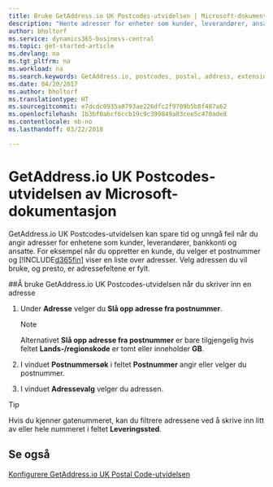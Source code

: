 ```yaml
---
title: Bruke GetAddress.io UK Postcodes-utvidelsen | Microsoft-dokumentasjon
description: "Hente adresser for enheter som kunder, leverandører, ansatte og banker i Storbritannia fra GetAddress.io-tjenesten."
author: bholtorf
ms.service: dynamics365-business-central
ms.topic: get-started-article
ms.devlang: na
ms.tgt_pltfrm: na
ms.workload: na
ms.search.keywords: GetAddress.io, postcodes, postal, address, extension
ms.date: 04/20/2017
ms.author: bholtorf
ms.translationtype: HT
ms.sourcegitcommit: e7dcdc0935a8793ae226dfc2f9709b5b8f487a62
ms.openlocfilehash: 1b3bf0abcf6ccb19c9c399849a03cee5c470ade8
ms.contentlocale: nb-no
ms.lasthandoff: 03/22/2018

---
```


# <a name="the-getaddressio-uk-postcodes-extension-to-microsoft-business-central"></a>GetAddress.io UK Postcodes-utvidelsen av Microsoft-dokumentasjon
GetAddress.io UK Postcodes-utvidelsen kan spare tid og unngå feil når du angir adresser for enhetene som kunder, leverandører, bankkonti og ansatte. For eksempel når du oppretter en kunde, du velger et postnummer og [!INCLUDE[d365fin](includes/d365fin_md.md)] viser en liste over adresser. Velg adressen du vil bruke, og presto, er adressefeltene er fylt.  

##<a name="to-use-the-getaddressio-uk-postcodes-extension-when-you-enter-an-address"></a>Å bruke GetAddress.io UK Postcodes-utvidelsen når du skriver inn en adresse
1. Under **Adresse** velger du **Slå opp adresse fra postnummer**.  

    > [!NOTE]  
    >   Alternativet **Slå opp adresse fra postnummer** er bare tilgjengelig hvis feltet **Lands-/regionskode** er tomt eller inneholder **GB**.
2. I vinduet **Postnummersøk** i feltet **Postnummer** angir eller velger du postnummer.  
3. I vinduet **Adressevalg** velger du adressen.  

> [!TIP]  
>   Hvis du kjenner gatenummeret, kan du filtrere adressene ved å skrive inn litt av eller hele nummeret i feltet **Leveringssted**.


## <a name="see-also"></a>Se også
[Konfigurere GetAddress.io UK Postal Code-utvidelsen](LocalFunctionality/UnitedKingdom/uk-setup-postal-code-service.md)

